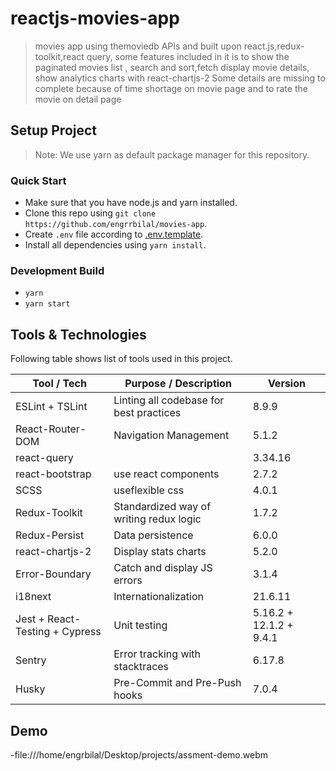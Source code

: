 # reactjs-movies-app

> movies app using themoviedb APIs and built upon react.js,redux-toolkit,react query, some features included in it is to show the paginated movies list , search and sort,fetch display movie details, show analytics charts with react-chartjs-2
> Some details are missing to complete because of time shortage on movie page and to rate the movie on detail page

## Setup Project

> Note: We use yarn as default package manager for this repository.

### Quick Start
- Make sure that you have node.js and yarn installed.
- Clone this repo using `git clone https://github.com/engrrbilal/movies-app`.
- Create `.env` file according to [.env.template](./.env.template).
- Install all dependencies using `yarn install`.

### Development Build
- `yarn`
- `yarn start`
## Tools & Technologies

Following table shows list of tools used in this project.

| Tool / Tech       | Purpose / Description                   |     Version       |
|-------------------|-----------------------------------------|-------------------|
| ESLint + TSLint   | Linting all codebase for best practices |      8.9.9        |
| React-Router-DOM  | Navigation Management                   |      5.1.2        |
| react-query       |                                         |      3.34.16      |
| react-bootstrap   | use react components                    |      2.7.2        |
| SCSS              | useflexible css                         |      4.0.1        |
| Redux-Toolkit     | Standardized way of writing redux logic |      1.7.2        |
| Redux-Persist     | Data persistence                        |      6.0.0        |
| react-chartjs-2   | Display stats charts                    |      5.2.0        |
| Error-Boundary    | Catch and display JS errors             |      3.1.4        |
| i18next           | Internationalization                    |      21.6.11      |
| Jest + React-Testing + Cypress | Unit testing               |  5.16.2 + 12.1.2 + 9.4.1        |
| Sentry            | Error tracking with stacktraces         |      6.17.8       |
| Husky             | Pre-Commit and Pre-Push hooks           |      7.0.4        |

## Demo
-file:///home/engrbilal/Desktop/projects/assment-demo.webm
